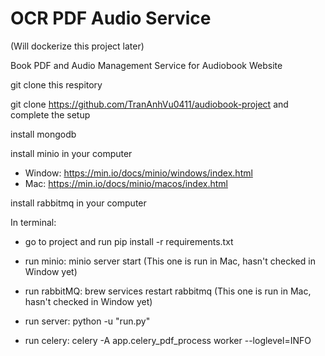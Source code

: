 # OCR PDF Audio Service
(Will dockerize this project later)

Book PDF and Audio Management Service for Audiobook Website

git clone this respitory

git clone https://github.com/TranAnhVu0411/audiobook-project and complete the setup

install mongodb

install minio in your computer
+ Window: https://min.io/docs/minio/windows/index.html
+ Mac: https://min.io/docs/minio/macos/index.html

install rabbitmq in your computer

In terminal:
+ go to project and run pip install -r requirements.txt

+ run minio: minio server start (This one is run in Mac, hasn't checked in Window yet)

+ run rabbitMQ: brew services restart rabbitmq (This one is run in Mac, hasn't checked in Window yet)

+ run server: python -u "run.py"

+ run celery: celery -A app.celery_pdf_process worker --loglevel=INFO
